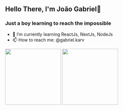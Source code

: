 <h2>Hello There, I'm João Gabriel👋</h2>
<h3>Just a boy learning to reach the impossible</h3>

- 🌱 I’m currently learning ReactJs, NextJs, NodeJs
- 📫 How to reach me: @gabriel.karv

<div>
  <img height="180em" src="https://github-readme-stats.vercel.app/api?username=joaogkvalho&show_icons=true&theme=omni&include_all_commits=true&count_private=true"/>
  <img height="180em" src="https://github-readme-stats.vercel.app/api/top-langs/?username=joaogkvalho&layout=compact&langs_count=7&theme=omni"/>
</div>

